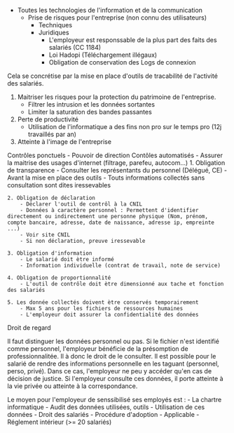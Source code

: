 - Toutes les technologies de l'information et de la communication
	- Prise de risques pour l'entreprise (non connu des utilisateurs)
		- Techniques
		- Juridiques
			- L'employeur est responssable de la plus part des faits des salariés (CC 1184)
			- Loi Hadopi (Téléchargement illégaux)
			- Obligation de conservation des Logs de connexion
		
Cela se concrétise par la mise en place d'outils de tracabilité de l'activité des salariés.

1. Maitriser les risques pour la protection du patrimoine de l'entreprise.
	- Filtrer les intrusion et les données sortantes
	- Limiter la saturation des bandes passantes
2. Perte de productivité
	- Utilisation de l'informatique a des fins non pro sur le temps pro (12j travaillés par an)
3. Atteinte à l'image de l'entreprise

Contrôles ponctuels
	- Pouvoir de direction
Contôles automatisés 
	- Assurer la maitrise des usages d'internet (filtrage, parefeu, autocom...)
	1. Obligation de transparence
		- Consulter les représentants du personnel (Délégué, CE)
		- Avant la mise en place des outils
		- Touts informations collectés sans consultation sont dites iressevables
		
	2. Obligation de déclaration
		- Déclarer l'outil de contrôl à la CNIL
		- Données à caractère personnel : Permettent d'identifier directement ou indirectement une personne physique (Nom, prénom, compte bancaire, adresse, date de naissance, adresse ip, empreinte ...)
		- Voir site CNIL
		- Si non déclaration, preuve iressevable
		
	3. Obligation d'information
		- Le salarié doit ètre informé
		- Information individuelle (contrat de travail, note de service)
		
	4. Obligation de proportionnalité
		- L'outil de contrôle doit ètre dimensionné aux tache et fonction des salariés
		
	5. Les donnée collectés doivent ètre conservés temporairement
		- Max 5 ans pour les fichiers de ressources humaines
		- L'employeur doit assurer la confidentialité des données
	
Droit de regard

Il faut distinguer les données personnel ou pas. Si le fichier n'est identifié comme personnel, l'employeur bénéficie de la présomption de professionnalitée. Il à donc le droit de le consulter.
Il est possible pour le salarié de rendre des informations personnelle en les taguant (personnel, perso, privé). Dans ce cas, l'employeur ne peu y accéder qu'en cas de décision de justice. Si l'employeur consulte ces données, il porte atteinte à la vie privée ou atteinte à la correspondance.

Le moyen pour l'employeur de senssibilisé ses employés est : 
	- La chartre informatique
		- Audit des données utilisées, outils
		- Utilisation de ces données
		- Droit des salariés
		- Procédure d'adoption
		- Applicable
	- Réglement intérieur (>= 20 salariés)
